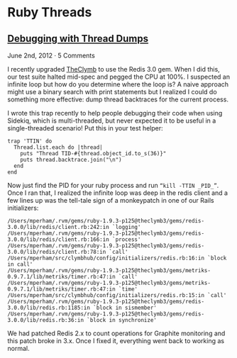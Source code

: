 # Ruby Threads
## [Debugging with Thread Dumps](http://www.mikeperham.com/2012/06/02/debugging-with-thread-dumps/)
June 2nd, 2012 · 5 Comments

I recently upgraded [TheClymb](http://www.theclymb.com/invite-from/mperham) to use the Redis 3.0 gem. When I did this, our test suite halted mid-spec and pegged the CPU at 100%. I suspected an infinite loop but how do you determine where the loop is? A naive approach might use a binary search with print statements but I realized I could do something more effective: dump thread backtraces for the current process.

I wrote this trap recently to help people debugging their code when using Sidekiq, which is multi-threaded, but never expected it to be useful in a single-threaded scenario! Put this in your test helper:

    trap 'TTIN' do
      Thread.list.each do |thread|
        puts "Thread TID-#{thread.object_id.to_s(36)}"
        puts thread.backtrace.join("\n")
      end
    end

Now just find the PID for your ruby process and run `“kill -TTIN _PID_”`. Once I ran that, I realized the infinite loop was deep in the redis client and a few lines up was the tell-tale sign of a monkeypatch in one of our Rails initializers:

    /Users/mperham/.rvm/gems/ruby-1.9.3-p125@theclymb3/gems/redis-3.0.0/lib/redis/client.rb:242:in `logging'
    /Users/mperham/.rvm/gems/ruby-1.9.3-p125@theclymb3/gems/redis-3.0.0/lib/redis/client.rb:166:in `process'
    /Users/mperham/.rvm/gems/ruby-1.9.3-p125@theclymb3/gems/redis-3.0.0/lib/redis/client.rb:78:in `call'
    /Users/mperham/src/clymbhub/config/initializers/redis.rb:16:in `block in call'
    /Users/mperham/.rvm/gems/ruby-1.9.3-p125@theclymb3/gems/metriks-0.9.7.1/lib/metriks/timer.rb:47:in `call'
    /Users/mperham/.rvm/gems/ruby-1.9.3-p125@theclymb3/gems/metriks-0.9.7.1/lib/metriks/timer.rb:47:in `time'
    /Users/mperham/src/clymbhub/config/initializers/redis.rb:15:in `call'
    /Users/mperham/.rvm/gems/ruby-1.9.3-p125@theclymb3/gems/redis-3.0.0/lib/redis.rb:1185:in `block in sismember'
    /Users/mperham/.rvm/gems/ruby-1.9.3-p125@theclymb3/gems/redis-3.0.0/lib/redis.rb:36:in `block in synchronize'

We had patched Redis 2.x to count operations for Graphite monitoring and this patch broke in 3.x. Once I fixed it, everything went back to working as normal.